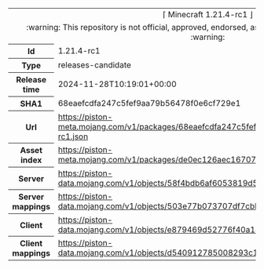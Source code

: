 <html><table>
<tr><td colspan="2" align="center"><img width="0" height="0"><br/>⌈ Minecraft 1.21.4-rc1 ⌋<br/><img width="0" height="0"></td></tr>
<tr><td colspan="2" align="center"><img width="0" height="0"><br/>
:warning: This repository is not official, approved, endorsed, associated or connected with Mojang :warning:
<br/><img width="0" height="0"></td></tr>
<tr><th>Id</th><td>1.21.4-rc1</td></tr>
<tr><th>Type</th><td>releases-candidate</td></tr>
<tr><th>Release time</th><td>2024-11-28T10:19:01+00:00</td></tr>
<tr><th>SHA1</th><td>68eaefcdfa247c5fef9aa79b56478f0e6cf729e1</td></tr>
<tr><th>Url</th><td><a href="https://piston-meta.mojang.com/v1/packages/68eaefcdfa247c5fef9aa79b56478f0e6cf729e1/1.21.4-rc1.json">https://piston-meta.mojang.com/v1/packages/68eaefcdfa247c5fef9aa79b56478f0e6cf729e1/1.21.4-rc1.json</a></td></tr>
<tr><th>Asset index</th><td><a href="https://piston-meta.mojang.com/v1/packages/de0ec126aec16707f23a674531d51a7c7e1a8658/19.json">https://piston-meta.mojang.com/v1/packages/de0ec126aec16707f23a674531d51a7c7e1a8658/19.json</a></td></tr>
<tr><th>Server</th><td><a href="https://piston-data.mojang.com/v1/objects/58f4bdb6af6053819d5483deba9e84194e6e2aae/server.jar">https://piston-data.mojang.com/v1/objects/58f4bdb6af6053819d5483deba9e84194e6e2aae/server.jar</a></td></tr>
<tr><th>Server mappings</th><td><a href="https://piston-data.mojang.com/v1/objects/503e77b073707df7cbb3ac36da2317bb4a3c958b/server.txt">https://piston-data.mojang.com/v1/objects/503e77b073707df7cbb3ac36da2317bb4a3c958b/server.txt</a></td></tr>
<tr><th>Client</th><td><a href="https://piston-data.mojang.com/v1/objects/e879469d52776f40a14fe8472e8a02dafdf4dc27/client.jar">https://piston-data.mojang.com/v1/objects/e879469d52776f40a14fe8472e8a02dafdf4dc27/client.jar</a></td></tr>
<tr><th>Client mappings</th><td><a href="https://piston-data.mojang.com/v1/objects/d540912785008293c1f8e74489eb8cbf375781cb/client.txt">https://piston-data.mojang.com/v1/objects/d540912785008293c1f8e74489eb8cbf375781cb/client.txt</a></td></tr>
</table></html>